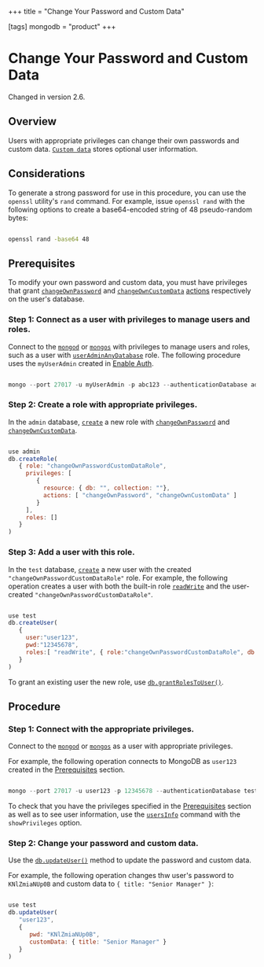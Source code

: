 +++
title = "Change Your Password and Custom Data"

[tags]
mongodb = "product"
+++

# Change Your Password and Custom Data

Changed in version 2.6.


## Overview

Users with appropriate privileges can change their own passwords and
custom data. [``Custom data``](https://docs.mongodb.com/manual/reference/system-users-collection/#admin.system.users.customData) stores
optional user information.


## Considerations

To generate a strong password for use in this procedure, you can use the
``openssl`` utility's ``rand`` command. For example, issue ``openssl
rand`` with the following options to create a base64-encoded string of 48
pseudo-random bytes:

```sh

openssl rand -base64 48

```

<span id="change-own-password-prereq"></span>


## Prerequisites

To modify your own password and custom data, you must have privileges
that grant [``changeOwnPassword``](https://docs.mongodb.com/manual/reference/privilege-actions/#changeOwnPassword) and
[``changeOwnCustomData``](https://docs.mongodb.com/manual/reference/privilege-actions/#changeOwnCustomData) [actions](https://docs.mongodb.com/manual/reference/privilege-actions/#security-user-actions) respectively on the user's database.


### Step 1: Connect as a user with privileges to manage users and roles.

Connect to the [``mongod``](https://docs.mongodb.com/manual/reference/program/mongod/#bin.mongod) or [``mongos``](https://docs.mongodb.com/manual/reference/program/mongos/#bin.mongos) with privileges
to manage users and roles, such as a user with
[``userAdminAnyDatabase``](https://docs.mongodb.com/manual/reference/built-in-roles/#userAdminAnyDatabase) role. The following procedure uses the
``myUserAdmin`` created in [Enable Auth](enable-authentication/).

```javascript

mongo --port 27017 -u myUserAdmin -p abc123 --authenticationDatabase admin

```


### Step 2: Create a role with appropriate privileges.

In the ``admin`` database, [``create``](https://docs.mongodb.com/manual/reference/method/db.createRole/#db.createRole) a new
role with [``changeOwnPassword``](https://docs.mongodb.com/manual/reference/privilege-actions/#changeOwnPassword) and
[``changeOwnCustomData``](https://docs.mongodb.com/manual/reference/privilege-actions/#changeOwnCustomData).

```javascript

use admin
db.createRole(
   { role: "changeOwnPasswordCustomDataRole",
     privileges: [
        {
          resource: { db: "", collection: ""},
          actions: [ "changeOwnPassword", "changeOwnCustomData" ]
        }
     ],
     roles: []
   }
)

```


### Step 3: Add a user with this role.

In the ``test`` database, [``create``](https://docs.mongodb.com/manual/reference/method/db.createUser/#db.createUser) a new user with
the created ``"changeOwnPasswordCustomDataRole"`` role. For example, the following
operation creates a user with both the built-in role [``readWrite``](https://docs.mongodb.com/manual/reference/built-in-roles/#readWrite) and
the user-created ``"changeOwnPasswordCustomDataRole"``.

```javascript

use test
db.createUser(
   {
     user:"user123",
     pwd:"12345678",
     roles:[ "readWrite", { role:"changeOwnPasswordCustomDataRole", db:"admin" } ]
   }
)

```

To grant an existing user the new role, use
[``db.grantRolesToUser()``](https://docs.mongodb.com/manual/reference/method/db.grantRolesToUser/#db.grantRolesToUser).


## Procedure


### Step 1: Connect with the appropriate privileges.

Connect to the [``mongod``](https://docs.mongodb.com/manual/reference/program/mongod/#bin.mongod) or [``mongos``](https://docs.mongodb.com/manual/reference/program/mongos/#bin.mongos) as a user with
appropriate privileges.

For example, the following operation connects to MongoDB as
``user123`` created in the [Prerequisites](#change-own-password-prereq)
section.

```javascript

mongo --port 27017 -u user123 -p 12345678 --authenticationDatabase test

```

To check that you have the privileges specified in the
[Prerequisites](#change-own-password-prereq) section as well as to see user
information, use the [``usersInfo``](https://docs.mongodb.com/manual/reference/command/usersInfo/#dbcmd.usersInfo) command with the
``showPrivileges`` option.


### Step 2: Change your password and custom data.

Use the [``db.updateUser()``](https://docs.mongodb.com/manual/reference/method/db.updateUser/#db.updateUser) method to update the password and
custom data.

For example, the following operation changes thw user's password to
``KNlZmiaNUp0B`` and custom data to ``{ title: "Senior Manager" }``:

```javascript

use test
db.updateUser(
   "user123",
   {
      pwd: "KNlZmiaNUp0B",
      customData: { title: "Senior Manager" }
   }
)

```
